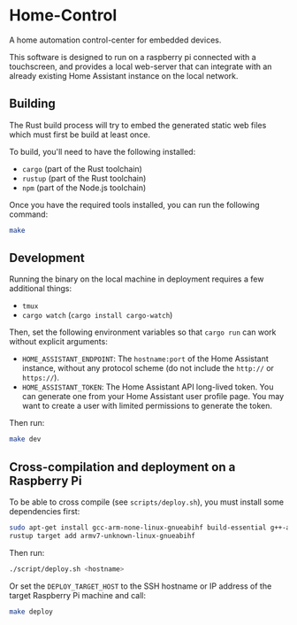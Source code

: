 # Home-Control

A home automation control-center for embedded devices.

This software is designed to run on a raspberry pi connected with a touchscreen,
and provides a local web-server that can integrate with an already existing Home
Assistant instance on the local network.

## Building

The Rust build process will try to embed the generated static web files which
must first be build at least once.

To build, you'll need to have the following installed:

- `cargo` (part of the Rust toolchain)
- `rustup` (part of the Rust toolchain)
- `npm` (part of the Node.js toolchain)

Once  you have the required tools installed, you can run the following command:

```bash
make
```

## Development

Running the binary on the local machine in deployment requires a few additional
things:

- `tmux`
- `cargo watch` (`cargo install cargo-watch`)

Then, set the following environment variables so that `cargo run` can work
without explicit arguments:

- `HOME_ASSISTANT_ENDPOINT`: The `hostname:port` of the Home Assistant instance,
without any protocol scheme (do not include the `http://` or `https://`).
- `HOME_ASSISTANT_TOKEN`: The Home Assistant API long-lived token. You can
generate one from your Home Assistant user profile page. You may want to create
a user with limited permissions to generate the token.

Then run:

```bash
make dev
```

## Cross-compilation and deployment on a Raspberry Pi

To be able to cross compile (see `scripts/deploy.sh`), you must install some dependencies first:

```bash
sudo apt-get install gcc-arm-none-linux-gnueabihf build-essential g++-arm-linux-gnueabihf
rustup target add armv7-unknown-linux-gnueabihf
```

Then run:

```bash
./script/deploy.sh <hostname>
```

Or set the `DEPLOY_TARGET_HOST` to the SSH hostname or IP address of the target Raspberry Pi machine and call:

```bash
make deploy
```